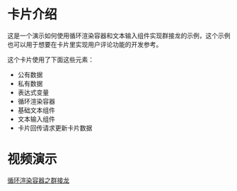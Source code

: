 # 卡片介绍

这是一个演示如何使用循环渲染容器和文本输入组件实现群接龙的示例，这个示例也可以用于想要在卡片里实现用户评论功能的开发参考。

这个卡片使用了下面这些元素：

- 公有数据
- 私有数据
- 表达式变量
- 循环渲染容器
- 基础文本组件
- 文本输入组件
- 卡片回传请求更新卡片数据

# 视频演示

[循环渲染容器之群接龙](https://wolai.dingtalk.com/99LsCipcu9fJCnNKaypC4W)

